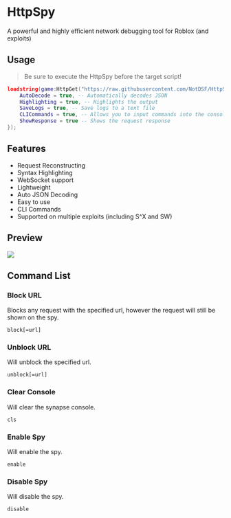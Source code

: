# HttpSpy
A powerful and highly efficient network debugging tool for Roblox (and exploits)

## Usage
> Be sure to execute the HttpSpy before the target script!
```lua
loadstring(game:HttpGet("https://raw.githubusercontent.com/NotDSF/HttpSpy/main/init.lua"))({
    AutoDecode = true, -- Automatically decodes JSON
    Highlighting = true, -- Highlights the output
    SaveLogs = true, -- Save logs to a text file
    CLICommands = true, -- Allows you to input commands into the console
    ShowResponse = true -- Shows the request response
});
```

## Features
- Request Reconstructing
- Syntax Highlighting
- WebSocket support
- Lightweight
- Auto JSON Decoding
- Easy to use
- CLI Commands
- Supported on multiple exploits (including S^X and SW)

## Preview
![](https://i.imgur.com/hnnMiLA.png)

## Command List

### Block URL
Blocks any request with the specified url, however the request will still be shown on the spy.
```
block[=url]
```

### Unblock URL
Will unblock the specified url.
```
unblock[=url]
```

### Clear Console
Will clear the synapse console.
```
cls
```

### Enable Spy
Will enable the spy.
```
enable
```

### Disable Spy
Will disable the spy.
```
disable
```
